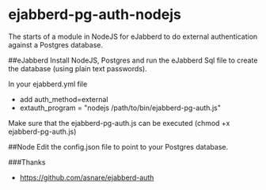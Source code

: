 # ejabberd-pg-auth-nodejs
The starts of a module in NodeJS for eJabberd to do external authentication against a Postgres database.

##eJabberd
Install NodeJS, Postgres and run the eJabberd Sql file to create the database (using plain text passwords).

In your ejabberd.yml file 
- add auth_method=external
- extauth_program = "nodejs /path/to/bin/ejabberd-pg-auth.js"

Make sure that the ejabberd-pg-auth.js can be executed (chmod +x ejabberd-pg-auth.js)

##Node
Edit the config.json file to point to your Postgres database.

###Thanks
- https://github.com/asnare/ejabberd-auth
